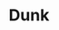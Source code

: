 ---
ee_id_thing: '4381'
site: '1'
type: '2'
inv_num: 2017-005
add_credit:
url: 2017-005-dunk
title: Dunk
year: '2017'
display_year: '2017'
medium: Mac mini running ray composer, kvant clubmax 800 laser projector
dims:
pitch:
ps:
live_url:
youtube:
related_code:
imgs: dunk-2017-005-detail-database-ER-1179.jpg
subheading:
download:
commission:
related:
layout: things-i-made
---